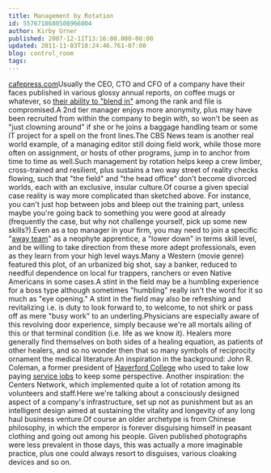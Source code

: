 ```yaml
---
title: Management by Rotation
id: 5576718680508966004
author: Kirby Urner
published: 2007-12-11T13:16:00.000-08:00
updated: 2011-11-03T10:24:46.761-07:00
blog: control_room
tags: 
---
```


[](https://blogger.googleusercontent.com/img/b/R29vZ2xl/AVvXsEgkz8Hmmja7Gx-NjnZffgCdM-SwVNwGRW-zKvt-eDcXPmzsGbd61KF1qPXoFPS2jOXBRDBPPaZCWJupnOBgTfPPTG91XEuZMH-FGAWpI-3tBJsXPFethhP0vxahfDhDsxU1xWAC/s1600-h/bob_mug.jpg)[cafepress.com](http://www.cafepress.com/subgen)Usually the CEO, CTO and CFO of a company have their faces published in various glossy annual reports, on coffee mugs or whatever, so [their ability to "blend in"](http://www.flickr.com/photos/17157315@N00/6290986190/in/photostream/) among the rank and file is compromised.A 2nd tier manager enjoys more anonymity, plus may have been recruited from within the company to begin with, so won't be seen as "just clowning around" if she or he joins a baggage handling team or some IT project for a spell on the front lines.The CBS News team is another real world example, of a managing editor still doing field work, while those more often on assignment, or hosts of other programs, jump in to anchor from time to time as well.Such management by rotation helps keep a crew limber, cross-trained and resilient, plus sustains a two way street of reality checks flowing, such that "the field" and "the head office" don't become divorced worlds, each with an exclusive, insular culture.Of course a given special case reality is way more complicated than sketched above.  For instance, you can't just hop between jobs and bleep out the training part, unless maybe you're going back to something you were good at already (frequently the case, but why not challenge yourself, pick up some new skills?).Even as a top manager in your firm, you may need to join a specific "[away team](http://en.wikipedia.org/wiki/Away_team)" as a neophyte apprentice, a "lower down" in terms skill level, and be willing to take direction from these more adept professionals, even as they learn from your high level ways.Many a Western (movie genre) featured this plot, of an urbanized big shot, say a banker, reduced to needful dependence on local fur trappers, ranchers or even Native Americans in some cases.A stint in the field may be a humbling experience for a boss type although sometimes "humbling" really isn't the word for it so much as "eye opening."  A stint in the field may also be refreshing and revitalizing i.e. is duty to look forward to, to welcome, to not shirk or pass off as mere "busy work" to an underling.Physicians are especially aware of this revolving door experience, simply because we're all mortals ailing of this or that terminal condition (i.e. life as we know it).  Healers more generally find themselves on both sides of a healing equation, as patients of other healers, and so no wonder then that so many symbols of reciprocity ornament the medical literature.An inspiration in the background:  John R. Coleman, a former president of [Haverford College](http://en.wikipedia.org/wiki/Haverford_College) who used to take low paying [service jobs](http://www.amazon.com/Blue-Collar-Journal-College-Presidents-Sabbatical/dp/0397010303) to keep some perspective.  Another inspiration:  the Centers Network, which implemented quite a lot of rotation among its volunteers and staff.Here we're talking about a consciously designed aspect of a company's infrastructure, set up not as punishment but as an intelligent design aimed at sustaining the vitality and longevity of any long haul business venture.Of course an older archetype is from Chinese philosophy, in which the emperor is forever disguising himself in peasant clothing and going out among his people.  Given published photographs were less prevalent in those days, this was actually a more imaginable practice, plus one could always resort to disguises, various cloaking devices and so on.